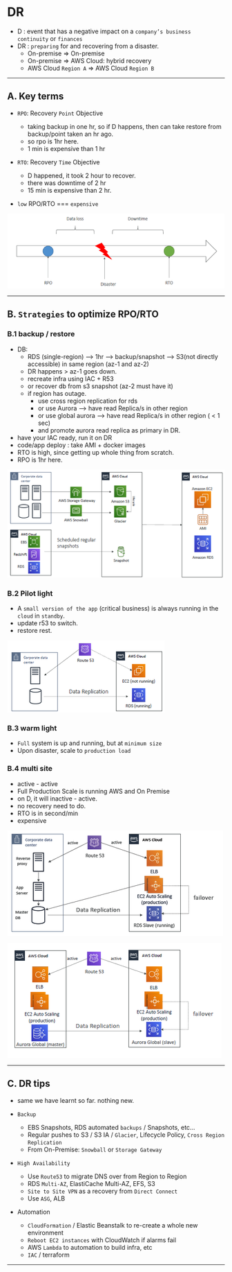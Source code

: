 # DR
- D : event that has a negative impact on a `company’s business continuity` or `finances`
- DR : `preparing` for and recovering from a disaster.
  - On-premise => On-premise
  - On-premise => AWS Cloud: hybrid recovery
  - AWS Cloud `Region A` => AWS Cloud `Region B`
---
## A. Key terms
- `RPO`: Recovery `Point` Objective
  - taking backup in one hr, so if D happens, then can take restore from backup/point taken an hr ago.
  - so rpo is 1hr here.
  - 1 min is expensive than 1 hr
  
- `RTO`: Recovery `Time` Objective
  - D happened, it took 2 hour to recover.
  - there was downtime of 2 hr
  - 15 min is expensive than 2 hr.
  
- `low` RPO/RTO === `expensive`

![img.png](../99_img/dr/dr-1/img.png)

---
## B. `Strategies` to optimize RPO/RTO

### B.1 backup / restore
- DB:
  - RDS (single-region) --> 1hr --> backup/snapshot --> S3(not directly accessible) in  same region (az-1 and az-2)
  - DR happens > az-1 goes down.
  - recreate infra using IAC + R53
  - or recover db from s3 snapshot (az-2 must have it)
  - if region has outage.
    - use cross region replication for rds
    - or use Aurora --> have read Replica/s in other region 
    - or use global aurora -->  have read Replica/s in other region ( < 1 sec)
    - and promote aurora read replica as primary in DR.
- have your IAC ready, run it on DR
- code/app deploy : take AMI + docker images
- RTO is high, since getting up whole thing from scratch.
- RPO is 1hr here.

![img_1.png](../99_img/dr/dr-1/img_1.png)

### B.2 Pilot light
- A `small version of the app` (critical business) is always running in the `cloud` in `standby`.
- update r53 to switch.
- restore rest.

![img_2.png](../99_img/dr/dr-1/img_2.png)

### B.3 warm light
- `Full` system is up and running, but at `minimum size`
- Upon disaster, scale to `production load`

### B.4 multi site
- active - active
- Full Production Scale is running AWS and On Premise
- on D, it will inactive - active.
- no recovery need to do.
- RTO is in second/min
- expensive

![img_3.png](../99_img/dr/dr-1/img_3.png)

![img_4.png](../99_img/dr/dr-1/img_4.png)

---
## C. DR tips
- same we have learnt so far. nothing new.

- `Backup`
  - EBS Snapshots, RDS automated `backups` / Snapshots, etc…
  - Regular pushes to S3 / S3 IA / `Glacier`, Lifecycle Policy, `Cross Region Replication`
  - From On-Premise: `Snowball` or `Storage Gateway`
  
- `High Availability`
  - Use `Route53` to migrate DNS over from Region to Region
  - RDS `Multi-AZ`, ElastiCache Multi-AZ, EFS, S3
  - `Site to Site VPN` as a recovery from `Direct Connect`
  - Use `ASG`, ALB

- Automation
  - `CloudFormation` / Elastic Beanstalk to re-create a whole new environment
  - `Reboot EC2 instances` with CloudWatch if alarms fail
  - AWS `Lambda`  to automation to build infra, etc
  - `IAC` / terraform

---
